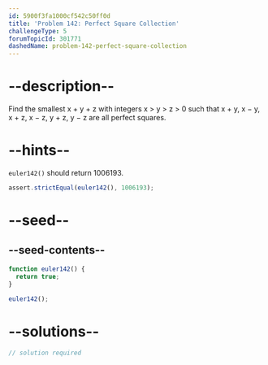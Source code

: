 ```yaml
---
id: 5900f3fa1000cf542c50ff0d
title: 'Problem 142: Perfect Square Collection'
challengeType: 5
forumTopicId: 301771
dashedName: problem-142-perfect-square-collection
---
```


# --description--

Find the smallest x + y + z with integers x > y > z > 0 such that x + y, x − y, x + z, x − z, y + z, y − z are all perfect squares.

# --hints--

`euler142()` should return 1006193.

```js
assert.strictEqual(euler142(), 1006193);
```

# --seed--

## --seed-contents--

```js
function euler142() {
  return true;
}

euler142();
```

# --solutions--

```js
// solution required
```

